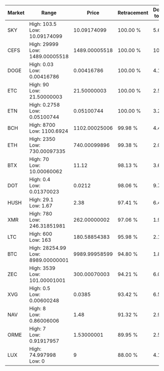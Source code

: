 | Market | Range | Price| Retracement | Doubles to 50% |
| --- | --- | --- | --- | --- |
| SKY | High: 103.5<br />Low: 10.09174099 | 10.09174099 | 100.00 % | 5.63 |
| CEFS | High: 29999<br />Low: 1489.00005518 | 1489.00005518 | 100.00 % | 10.57 |
| DOGE | High: 0.03<br />Low: 0.00416786 | 0.00416786 | 100.00 % | 4.10 |
| ETC | High: 90<br />Low: 21.50000003 | 21.50000003 | 100.00 % | 2.59 |
| ETN | High: 0.2758<br />Low: 0.05100744 | 0.05100744 | 100.00 % | 3.20 |
| BCH | High: 8700<br />Low: 1100.6924 | 1102.00025006 | 99.98 % | 4.45 |
| ETH | High: 2350<br />Low: 730.00097335 | 740.00099896 | 99.38 % | 2.08 |
| BTX | High: 70<br />Low: 10.00060062 | 11.12 | 98.13 % | 3.60 |
| DOT | High: 0.4<br />Low: 0.01370023 | 0.0212 | 98.06 % | 9.76 |
| HUSH | High: 29.1<br />Low: 1.67 | 2.38 | 97.41 % | 6.46 |
| XMR | High: 780<br />Low: 246.31851981 | 262.00000002 | 97.06 % | 1.96 |
| LTC | High: 600<br />Low: 163 | 180.58854383 | 95.98 % | 2.11 |
| BTC | High: 28254.99<br />Low: 8989.00000001 | 9989.99958599 | 94.80 % | 1.86 |
| ZEC | High: 3539<br />Low: 101.00001001 | 300.00070003 | 94.21 % | 6.07 |
| XVG | High: 0.5<br />Low: 0.00600248 | 0.0385 | 93.42 % | 6.57 |
| NAV | High: 8<br />Low: 0.86006006 | 1.48 | 91.32 % | 2.99 |
| ORME | High: 7<br />Low: 0.91917957 | 1.53000001 | 89.95 % | 2.59 |
| LUX | High: 74.997998<br />Low: 0 | 9 | 88.00 % | 4.17 |
